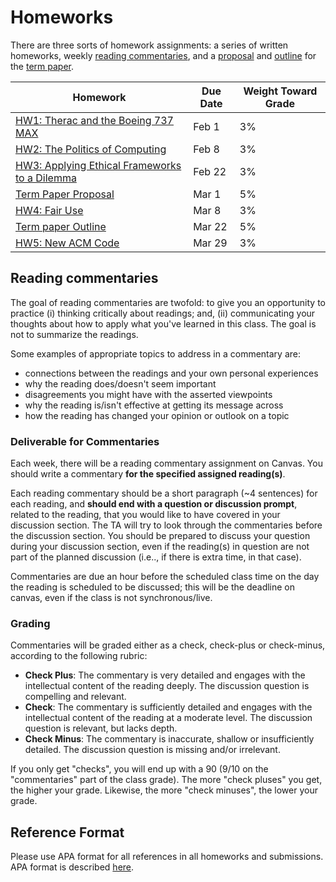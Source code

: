 # Homeworks

There are three sorts of homework assignments: a series of written homeworks, weekly [reading commentaries](#reading-commentaries), and a [proposal](paper-proposal) and [outline](paper-outline) for the [term paper](#term-paper).

|Homework|Due Date|Weight Toward Grade|
|----|----|----|
|[HW1: Therac and the Boeing 737 MAX](hw1)|Feb 1|3%|
|[HW2: The Politics of Computing](hw2)|Feb 8|3%|
|[HW3: Applying Ethical Frameworks to a Dilemma](hw3)|Feb 22|3%|
|[Term Paper Proposal](paper-proposal)|Mar 1|5%|
|[HW4: Fair Use](hw4)|Mar 8|3%|
|[Term paper Outline](paper-outline)|Mar 22|5%|
|[HW5: New ACM Code](hw5)|Mar 29|3%|

## Reading commentaries
The goal of reading commentaries are twofold: to give you an opportunity to practice (i) thinking critically about readings; and, (ii) communicating your thoughts about how to apply what you've learned in this class. The goal is not to summarize the readings.

Some examples of appropriate topics to address in a commentary are:
- connections between the readings and your own personal experiences
- why the reading does/doesn't seem important
- disagreements you might have with the asserted viewpoints
- why the reading is/isn't effective at getting its message across
- how the reading has changed your opinion or outlook on a topic

### Deliverable for Commentaries
Each week, there will be a reading commentary assignment on Canvas. You should write a commentary **for the specified assigned reading(s)**.

Each reading commentary should be a short paragraph (~4 sentences) for each reading, and **should end with a question or discussion prompt**, related to the reading, that you would like to have covered in your discussion section.  The TA will try to look through the commentaries before the discussion section.  You should be prepared to discuss your question during your discussion section, even if the reading(s) in question are not part of the planned discussion (i.e.., if there is extra time, in that case).

Commentaries are due an hour before the scheduled class time on the day the reading is scheduled to be discussed; this will be the deadline on canvas, even if the class is not synchronous/live.

### Grading
Commentaries will be graded either as a check, check-plus or check-minus, according to the following rubric:
- **Check Plus**: The commentary is very detailed and engages with the intellectual content of the reading deeply. The discussion question is compelling and relevant.
- **Check**: The commentary is sufficiently detailed and engages with the intellectual content of the reading at a moderate level. The discussion question is relevant, but lacks depth.
- **Check Minus**: The commentary is inaccurate, shallow or insufficiently detailed. The discussion question is missing and/or irrelevant.

If you only get "checks", you will end up with a 90 (9/10 on the "commentaries" part of the class grade). The more "check pluses" you get, the higher your grade. Likewise, the more "check minuses", the lower your grade.

## Reference Format 

Please use APA format for all references in all homeworks and submissions. APA format is described [here](s://www.apastyle.org/).